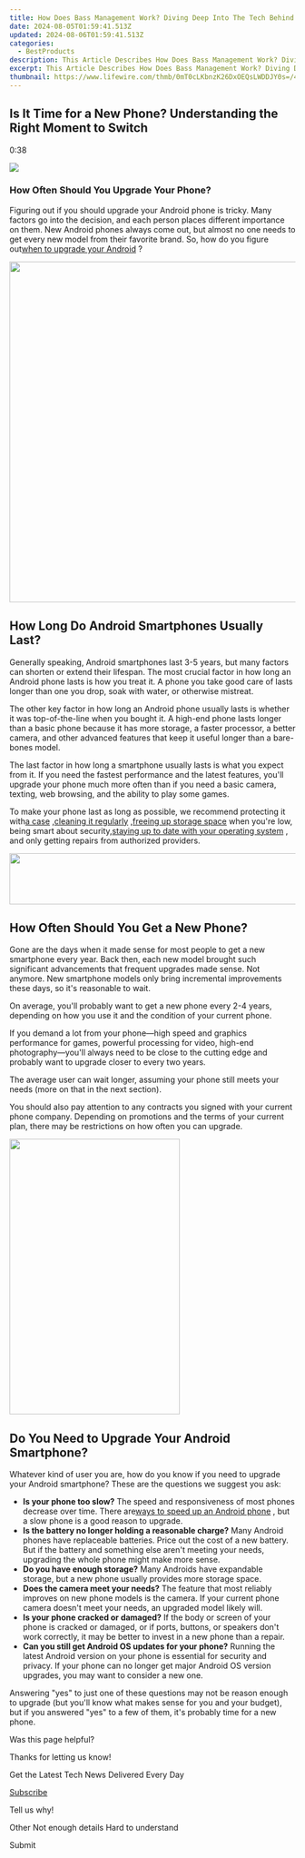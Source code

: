 ```yaml
---
title: How Does Bass Management Work? Diving Deep Into The Tech Behind It
date: 2024-08-05T01:59:41.513Z
updated: 2024-08-06T01:59:41.513Z
categories:
  - BestProducts
description: This Article Describes How Does Bass Management Work? Diving Deep Into The Tech Behind It
excerpt: This Article Describes How Does Bass Management Work? Diving Deep Into The Tech Behind It
thumbnail: https://www.lifewire.com/thmb/0mT0cLKbnzK26DxOEQsLWDDJY0s=/400x300/filters:no_upscale():max_bytes(150000):strip_icc():format(webp)/anthem-speaker-set-menu-examples-aaa-58f8bed43df78ca159779250.jpg
---
```


## Is It Time for a New Phone? Understanding the Right Moment to Switch
0:38

<!-- affiliate ads begin -->
<a href="https://shop.mondly.com/affiliate.php?ACCOUNT=ATISTUDI&AFFILIATE=108875&PATH=https%3A%2F%2Fwww.mondly.com%3FAFFILIATE%3D108875%26RESOURCE%3D%2BEducational%2B970x90%2B"><img src="https://secure.avangate.com/images/merchant/69c418c33ec2e1a4267fa9bb77fa1428/educational-970x90.gif" border="0"></a>
<!-- affiliate ads end -->
### How Often Should You Upgrade Your Phone?

 Figuring out if you should upgrade your Android phone is tricky. Many factors go into the decision, and each person places different importance on them. New Android phones always come out, but almost no one needs to get every new model from their favorite brand. So, how do you figure out[when to upgrade your Android](https://www.lifewire.com/new-android-phone-or-wait-1616824) ?

<!-- affiliate ads begin -->
<a href="https://appsumo.8odi.net/c/5597632/2082526/7443" target="_top" id="2082526"><img src="//a.impactradius-go.com/display-ad/7443-2082526" border="0" alt="" width="1200" height="600"/></a><img height="0" width="0" src="https://appsumo.8odi.net/i/5597632/2082526/7443" style="position:absolute;visibility:hidden;" border="0" />
<!-- affiliate ads end -->
## How Long Do Android Smartphones Usually Last?

 Generally speaking, Android smartphones last 3-5 years, but many factors can shorten or extend their lifespan. The most crucial factor in how long an Android phone lasts is how you treat it. A phone you take good care of lasts longer than one you drop, soak with water, or otherwise mistreat.

 The other key factor in how long an Android phone usually lasts is whether it was top-of-the-line when you bought it. A high-end phone lasts longer than a basic phone because it has more storage, a faster processor, a better camera, and other advanced features that keep it useful longer than a bare-bones model.

 The last factor in how long a smartphone usually lasts is what you expect from it. If you need the fastest performance and the latest features, you'll upgrade your phone much more often than if you need a basic camera, texting, web browsing, and the ability to play some games.  

 To make your phone last as long as possible, we recommend protecting it with[a case](https://www.lifewire.com/best-android-cases-4050600) ,[cleaning it regularly](https://www.lifewire.com/how-to-clean-phone-screen-4688907) ,[freeing up storage space](https://www.lifewire.com/free-up-space-on-android-5101088) when you're low, being smart about security,[staying up to date with your operating system](https://www.lifewire.com/update-your-android-os-121662) , and only getting repairs from authorized providers.

<!-- affiliate ads begin -->
<a href="https://arkmc.pxf.io/c/5597632/427477/5172" target="_top" id="427477"><img src="//a.impactradius-go.com/display-ad/5172-427477" border="0" alt="" width="728" height="90"/></a><img height="0" width="0" src="https://arkmc.pxf.io/i/5597632/427477/5172" style="position:absolute;visibility:hidden;" border="0" />
<!-- affiliate ads end -->
## How Often Should You Get a New Phone?

 Gone are the days when it made sense for most people to get a new smartphone every year. Back then, each new model brought such significant advancements that frequent upgrades made sense. Not anymore. New smartphone models only bring incremental improvements these days, so it's reasonable to wait.

 On average, you'll probably want to get a new phone every 2-4 years, depending on how you use it and the condition of your current phone.

 If you demand a lot from your phone—high speed and graphics performance for games, powerful processing for video, high-end photography—you'll always need to be close to the cutting edge and probably want to upgrade closer to every two years.

 The average user can wait longer, assuming your phone still meets your needs (more on that in the next section).

 You should also pay attention to any contracts you signed with your current phone company. Depending on promotions and the terms of your current plan, there may be restrictions on how often you can upgrade.

<!-- affiliate ads begin -->
<a href="https://zonlipartnershipprogram.pxf.io/c/5597632/1611407/17882" target="_top" id="1611407"><img src="//a.impactradius-go.com/display-ad/17882-1611407" border="0" alt="" width="300" height="485"/></a><img height="0" width="0" src="https://imp.pxf.io/i/5597632/1611407/17882" style="position:absolute;visibility:hidden;" border="0" />
<!-- affiliate ads end -->
## Do You Need to Upgrade Your Android Smartphone?

 Whatever kind of user you are, how do you know if you need to upgrade your Android smartphone? These are the questions we suggest you ask:

* **Is your phone too slow?** The speed and responsiveness of most phones decrease over time. There are[ways to speed up an Android phone](https://www.lifewire.com/make-android-faster-7105795) , but a slow phone is a good reason to upgrade.
* **Is the battery no longer holding a reasonable charge?** Many Android phones have replaceable batteries. Price out the cost of a new battery. But if the battery and something else aren't meeting your needs, upgrading the whole phone might make more sense.
* **Do you have enough storage?** Many Androids have expandable storage, but a new phone usually provides more storage space.
* **Does the camera meet your needs?** The feature that most reliably improves on new phone models is the camera. If your current phone camera doesn't meet your needs, an upgraded model likely will.
* **Is your phone cracked or damaged?** If the body or screen of your phone is cracked or damaged, or if ports, buttons, or speakers don't work correctly, it may be better to invest in a new phone than a repair.
* **Can you still get Android OS updates for your phone?** Running the latest Android version on your phone is essential for security and privacy. If your phone can no longer get major Android OS version upgrades, you may want to consider a new one.

 Answering "yes" to just one of these questions may not be reason enough to upgrade (but you'll know what makes sense for you and your budget), but if you answered "yes" to a few of them, it's probably time for a new phone.  

Was this page helpful?

Thanks for letting us know!

 Get the Latest Tech News Delivered Every Day

[Subscribe](https://www.lifewire.com/#)

Tell us why!

 Other  Not enough details  Hard to understand

 Submit

<ins class="adsbygoogle"
     style="display:block"
     data-ad-format="autorelaxed"
     data-ad-client="ca-pub-7571918770474297"
     data-ad-slot="1223367746"></ins>



<ins class="adsbygoogle"
     style="display:block"
     data-ad-client="ca-pub-7571918770474297"
     data-ad-slot="8358498916"
     data-ad-format="auto"
     data-full-width-responsive="true"></ins>
